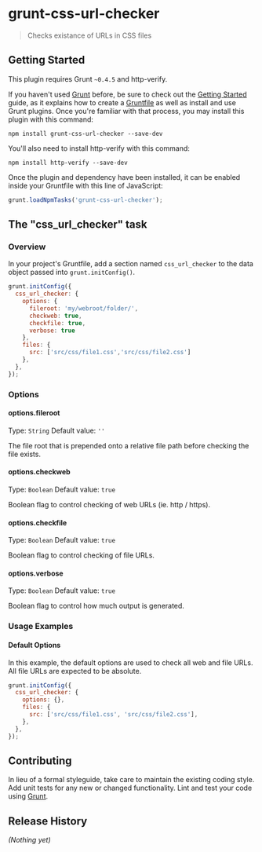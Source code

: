 # grunt-css-url-checker

> Checks existance of URLs in CSS files

## Getting Started
This plugin requires Grunt `~0.4.5` and http-verify.

If you haven't used [Grunt](http://gruntjs.com/) before, be sure to check out the [Getting Started](http://gruntjs.com/getting-started) guide, as it explains how to create a [Gruntfile](http://gruntjs.com/sample-gruntfile) as well as install and use Grunt plugins. Once you're familiar with that process, you may install this plugin with this command:

```shell
npm install grunt-css-url-checker --save-dev
```

You'll also need to install http-verify with this command:

```shell
npm install http-verify --save-dev
```

Once the plugin and dependency have been installed, it can be enabled inside your Gruntfile with this line of JavaScript:

```js
grunt.loadNpmTasks('grunt-css-url-checker');
```

## The "css_url_checker" task

### Overview
In your project's Gruntfile, add a section named `css_url_checker` to the data object passed into `grunt.initConfig()`.

```js
grunt.initConfig({
  css_url_checker: {
    options: {
      fileroot: 'my/webroot/folder/',
      checkweb: true,
      checkfile: true,
      verbose: true
    },
    files: {
      src: ['src/css/file1.css','src/css/file2.css'] 
    },
  },
});
```

### Options

#### options.fileroot
Type: `String`
Default value: `''`

The file root that is prepended onto a relative file path before checking the file exists.

#### options.checkweb
Type: `Boolean`
Default value: `true`

Boolean flag to control checking of web URLs (ie. http / https).

#### options.checkfile
Type: `Boolean`
Default value: `true`

Boolean flag to control checking of file URLs.

#### options.verbose
Type: `Boolean`
Default value: `true`

Boolean flag to control how much output is generated.

### Usage Examples

#### Default Options
In this example, the default options are used to check all web and file URLs.  All file URLs are expected to be absolute.

```js
grunt.initConfig({
  css_url_checker: {
    options: {},
    files: {
      src: ['src/css/file1.css', 'src/css/file2.css'],
    },
  },
});
```


## Contributing
In lieu of a formal styleguide, take care to maintain the existing coding style. Add unit tests for any new or changed functionality. Lint and test your code using [Grunt](http://gruntjs.com/).

## Release History
_(Nothing yet)_

